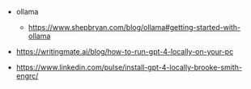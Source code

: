 - ollama 
  - https://www.shepbryan.com/blog/ollama#getting-started-with-ollama


- https://writingmate.ai/blog/how-to-run-gpt-4-locally-on-your-pc
- https://www.linkedin.com/pulse/install-gpt-4-locally-brooke-smith-engrc/
